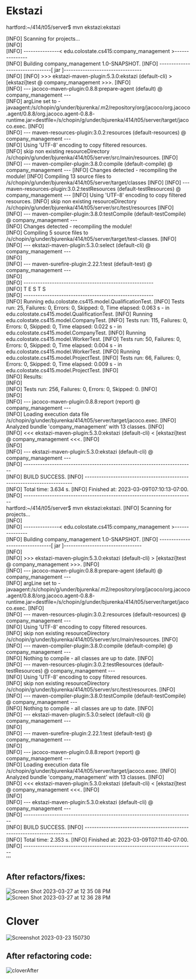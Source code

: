 # Ekstazi

hartford:~/414/t05/server$ mvn ekstazi:ekstazi

[INFO] Scanning for projects...  
[INFO]   
[INFO] ---------------< edu.colostate.cs415:company_management >---------------  
[INFO] Building company_management 1.0-SNAPSHOT. 
[INFO] --------------------------------[ jar ]---------------------------------  
[INFO] 
[INFO] >>> ekstazi-maven-plugin:5.3.0:ekstazi (default-cli) > [ekstazi]test @ company_management >>>. 
[INFO]   
[INFO] --- jacoco-maven-plugin:0.8.8:prepare-agent (default) @ company_management ---  
[INFO] argLine set to -javaagent:/s/chopin/g/under/bjurenka/.m2/repository/org/jacoco/org.jacoco.agent/0.8.8/org.jacoco.agent-0.8.8- runtime.jar=destfile=/s/chopin/g/under/bjurenka/414/t05/server/target/jacoco.exec. 
[INFO]   
[INFO] --- maven-resources-plugin:3.0.2:resources (default-resources) @ company_management ---  
[INFO] Using 'UTF-8' encoding to copy filtered resources.  
[INFO] skip non existing resourceDirectory /s/chopin/g/under/bjurenka/414/t05/server/src/main/resources. 
[INFO] 
[INFO] --- maven-compiler-plugin:3.8.0:compile (default-compile) @ company_management ---
[INFO] Changes detected - recompiling the module!
[INFO] Compiling 13 source files to /s/chopin/g/under/bjurenka/414/t05/server/target/classes
[INFO] 
[INFO] --- maven-resources-plugin:3.0.2:testResources (default-testResources) @ company_management ---
[INFO] Using 'UTF-8' encoding to copy filtered resources.
[INFO] skip non existing resourceDirectory /s/chopin/g/under/bjurenka/414/t05/server/src/test/resources
[INFO]   
[INFO] --- maven-compiler-plugin:3.8.0:testCompile (default-testCompile) @ company_management ---  
[INFO] Changes detected - recompiling the module!  
[INFO] Compiling 5 source files to /s/chopin/g/under/bjurenka/414/t05/server/target/test-classes. 
[INFO]   
[INFO] --- ekstazi-maven-plugin:5.3.0:select (default-cli) @ company_management ---  
[INFO]   
[INFO] --- maven-surefire-plugin:2.22.1:test (default-test) @ company_management ---  
[INFO]   
[INFO] -------------------------------------------------------  
[INFO]  T E S T S  
[INFO] -------------------------------------------------------  
[INFO] Running edu.colostate.cs415.model.QualificationTest. 
[INFO] Tests run: 25, Failures: 0, Errors: 0, Skipped: 0, Time elapsed: 0.063 s - in edu.colostate.cs415.model.QualificationTest. 
[INFO] Running edu.colostate.cs415.model.CompanyTest. 
[INFO] Tests run: 115, Failures: 0, Errors: 0, Skipped: 0, Time elapsed: 0.022 s - in edu.colostate.cs415.model.CompanyTest. 
[INFO] Running edu.colostate.cs415.model.WorkerTest. 
[INFO] Tests run: 50, Failures: 0, Errors: 0, Skipped: 0, Time elapsed: 0.004 s - in edu.colostate.cs415.model.WorkerTest. 
[INFO] Running edu.colostate.cs415.model.ProjectTest. 
[INFO] Tests run: 66, Failures: 0, Errors: 0, Skipped: 0, Time elapsed: 0.009 s - in edu.colostate.cs415.model.ProjectTest. 
[INFO]   
[INFO] Results:  
[INFO]   
[INFO] Tests run: 256, Failures: 0, Errors: 0, Skipped: 0. 
[INFO]   
[INFO]   
[INFO] --- jacoco-maven-plugin:0.8.8:report (report) @ company_management ---  
[INFO] Loading execution data file /s/chopin/g/under/bjurenka/414/t05/server/target/jacoco.exec. 
[INFO] Analyzed bundle 'company_management' with 13 classes. 
[INFO]   
[INFO] <<< ekstazi-maven-plugin:5.3.0:ekstazi (default-cli) < [ekstazi]test @ company_management <<<. 
[INFO]   
[INFO]   
[INFO] --- ekstazi-maven-plugin:5.3.0:ekstazi (default-cli) @ company_management ---  
[INFO] ------------------------------------------------------------------------  
[INFO] BUILD SUCCESS. 
[INFO] ------------------------------------------------------------------------  
[INFO] Total time:  3.634 s. 
[INFO] Finished at: 2023-03-09T07:10:13-07:00. 
[INFO] ------------------------------------------------------------------------  
hartford:~/414/t05/server$ mvn ekstazi:ekstazi. 
[INFO] Scanning for projects...  
[INFO]   
[INFO] ---------------< edu.colostate.cs415:company_management >---------------  
[INFO] Building company_management 1.0-SNAPSHOT. 
[INFO] --------------------------------[ jar ]---------------------------------  
[INFO]   
[INFO] >>> ekstazi-maven-plugin:5.3.0:ekstazi (default-cli) > [ekstazi]test @ company_management >>>. 
[INFO]   
[INFO] --- jacoco-maven-plugin:0.8.8:prepare-agent (default) @ company_management ---  
[INFO] argLine set to -javaagent:/s/chopin/g/under/bjurenka/.m2/repository/org/jacoco/org.jacoco.agent/0.8.8/org.jacoco.agent-0.8.8-   runtime.jar=destfile=/s/chopin/g/under/bjurenka/414/t05/server/target/jacoco.exec. 
[INFO]   
[INFO] --- maven-resources-plugin:3.0.2:resources (default-resources) @ company_management ---  
[INFO] Using 'UTF-8' encoding to copy filtered resources.  
[INFO] skip non existing resourceDirectory /s/chopin/g/under/bjurenka/414/t05/server/src/main/resources. 
[INFO]   
[INFO] --- maven-compiler-plugin:3.8.0:compile (default-compile) @ company_management ---  
[INFO] Nothing to compile - all classes are up to date. 
[INFO]   
[INFO] --- maven-resources-plugin:3.0.2:testResources (default-testResources) @ company_management ---  
[INFO] Using 'UTF-8' encoding to copy filtered resources.  
[INFO] skip non existing resourceDirectory /s/chopin/g/under/bjurenka/414/t05/server/src/test/resources. 
[INFO]   
[INFO] --- maven-compiler-plugin:3.8.0:testCompile (default-testCompile) @ company_management ---  
[INFO] Nothing to compile - all classes are up to date. 
[INFO]   
[INFO] --- ekstazi-maven-plugin:5.3.0:select (default-cli) @ company_management ---  
[INFO]   
[INFO] --- maven-surefire-plugin:2.22.1:test (default-test) @ company_management ---  
[INFO]   
[INFO] --- jacoco-maven-plugin:0.8.8:report (report) @ company_management ---  
[INFO] Loading execution data file /s/chopin/g/under/bjurenka/414/t05/server/target/jacoco.exec. 
[INFO] Analyzed bundle 'company_management' with 13 classes. 
[INFO]   
[INFO] <<< ekstazi-maven-plugin:5.3.0:ekstazi (default-cli) < [ekstazi]test @ company_management <<<. 
[INFO]   
[INFO]   
[INFO] --- ekstazi-maven-plugin:5.3.0:ekstazi (default-cli) @ company_management ---  
[INFO] ------------------------------------------------------------------------  
[INFO] BUILD SUCCESS. 
[INFO] ------------------------------------------------------------------------  
[INFO] Total time:  2.353 s. 
[INFO] Finished at: 2023-03-09T07:11:40-07:00. 
[INFO] ------------------------------------------------------------------------  
''' 

## After refactors/fixes:
![Screen Shot 2023-03-27 at 12 35 08 PM](https://user-images.githubusercontent.com/58609154/228035634-b33b9896-61b0-472a-b2a5-eb066ba468e3.png)
![Screen Shot 2023-03-27 at 12 36 28 PM](https://user-images.githubusercontent.com/58609154/228035682-31247190-2868-45b7-a810-82bb428ef9fe.png)

# Clover

![Screenshot 2023-03-23 150730](https://user-images.githubusercontent.com/98073413/227362578-4824507c-85c4-4cf7-923f-1689ba445bd1.png)

## After refactoring code:

![cloverAfter](https://user-images.githubusercontent.com/98073413/228048038-ed350b92-d343-4a37-aba1-95f370595081.png)